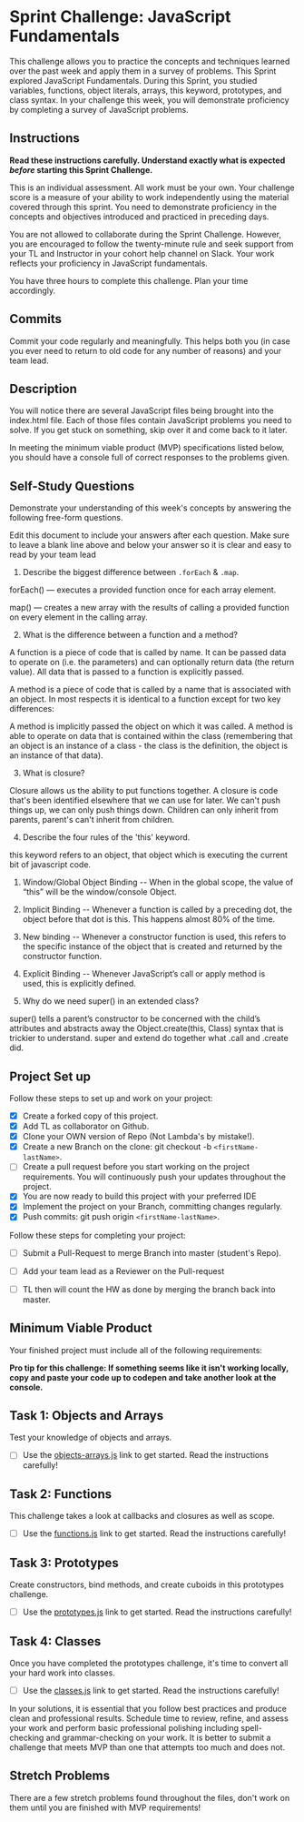 # Sprint Challenge: JavaScript Fundamentals

This challenge allows you to practice the concepts and techniques learned over the past week and apply them in a survey of problems. This Sprint explored JavaScript Fundamentals. During this Sprint, you studied variables, functions, object literals, arrays, this keyword, prototypes, and class syntax. In your challenge this week, you will demonstrate proficiency by completing a survey of JavaScript problems.

## Instructions

**Read these instructions carefully. Understand exactly what is expected _before_ starting this Sprint Challenge.**

This is an individual assessment. All work must be your own. Your challenge score is a measure of your ability to work independently using the material covered through this sprint. You need to demonstrate proficiency in the concepts and objectives introduced and practiced in preceding days.

You are not allowed to collaborate during the Sprint Challenge. However, you are encouraged to follow the twenty-minute rule and seek support from your TL and Instructor in your cohort help channel on Slack. Your work reflects your proficiency in JavaScript fundamentals.

You have three hours to complete this challenge. Plan your time accordingly.

## Commits

Commit your code regularly and meaningfully. This helps both you (in case you ever need to return to old code for any number of reasons) and your team lead.

## Description

You will notice there are several JavaScript files being brought into the index.html file.  Each of those files contain JavaScript problems you need to solve.  If you get stuck on something, skip over it and come back to it later.

In meeting the minimum viable product (MVP) specifications listed below, you should have a console full of correct responses to the problems given.

## Self-Study Questions

Demonstrate your understanding of this week's concepts by answering the following free-form questions.

Edit this document to include your answers after each question. Make sure to leave a blank line above and below your answer so it is clear and easy to read by your team lead


1. Describe the biggest difference between `.forEach` & `.map`.

forEach() — executes a provided function once for each array element.

map() — creates a new array with the results of calling a provided function on every element in the calling array.


2. What is the difference between a function and a method?

A function is a piece of code that is called by name. It can be passed data to operate on (i.e. the parameters) and can optionally return data (the return value). All data that is passed to a function is explicitly passed.

A method is a piece of code that is called by a name that is associated with an object. In most respects it is identical to a function except for two key differences:

A method is implicitly passed the object on which it was called.
A method is able to operate on data that is contained within the class (remembering that an object is an instance of a class - the class is the definition, the object is an instance of that data).


3. What is closure?

Closure allows us the ability to put functions together. A closure is code that's been identified elsewhere that we can use for later. We can't push things up, we can only push things down. Children can only inherit from parents, parent's can't inherit from children.


4. Describe the four rules of the 'this' keyword.

this keyword refers to an object, that object which is executing the current bit of javascript code.

 1) Window/Global Object Binding -- When in the global scope, the value of “this” will be the window/console Object.

 2) Implicit Binding -- Whenever a function is called by a preceding dot, the object before that dot is this. This happens almost 80% of the time. 

 3) New binding -- Whenever a constructor function is used, this refers to the specific instance of the object that is created and returned by the constructor function.

 4) Explicit Binding -- Whenever JavaScript’s call or apply method is used, this is explicitly defined.

5. Why do we need super() in an extended class?

super() tells a parent’s constructor to be concerned with the child’s attributes and abstracts away the Object.create(this, Class) syntax that is trickier to understand. super and extend do together what .call and .create did. 



## Project Set up

Follow these steps to set up and work on your project:

- [X] Create a forked copy of this project.
- [X] Add TL as collaborator on Github.
- [X] Clone your OWN version of Repo (Not Lambda's by mistake!).
- [X] Create a new Branch on the clone: git checkout -b `<firstName-lastName>`.
- [ ] Create a pull request before you start working on the project requirements.  You will continuously push your updates throughout the project.
- [X] You are now ready to build this project with your preferred IDE
- [X] Implement the project on your Branch, committing changes regularly.
- [X] Push commits: git push origin `<firstName-lastName>`.

Follow these steps for completing your project:

- [ ] Submit a Pull-Request to merge <firstName-lastName> Branch into master (student's  Repo).
- [ ] Add your team lead as a Reviewer on the Pull-request
- [ ] TL then will count the HW as done by  merging the branch back into master.


## Minimum Viable Product

Your finished project must include all of the following requirements:

**Pro tip for this challenge: If something seems like it isn't working locally, copy and paste your code up to codepen and take another look at the console.**

## Task 1: Objects and Arrays
Test your knowledge of objects and arrays. 
* [ ] Use the [objects-arrays.js](challenges/objects-arrays.js) link to get started.  Read the instructions carefully!

## Task 2: Functions
This challenge takes a look at callbacks and closures as well as scope. 
* [ ] Use the [functions.js](challenges/functions.js) link to get started. Read the instructions carefully!

## Task 3: Prototypes
Create constructors, bind methods, and create cuboids in this prototypes challenge.
* [ ] Use the [prototypes.js](challenges/prototypes.js) link to get started. Read the instructions carefully!

## Task 4: Classes
Once you have completed the prototypes challenge, it's time to convert all your hard work into classes.
* [ ] Use the [classes.js](challenges/classes.js) link to get started. Read the instructions carefully!

In your solutions, it is essential that you follow best practices and produce clean and professional results. Schedule time to review, refine, and assess your work and perform basic professional polishing including spell-checking and grammar-checking on your work. It is better to submit a challenge that meets MVP than one that attempts too much and does not.

## Stretch Problems

There are a few stretch problems found throughout the files, don't work on them until you are finished with MVP requirements!
